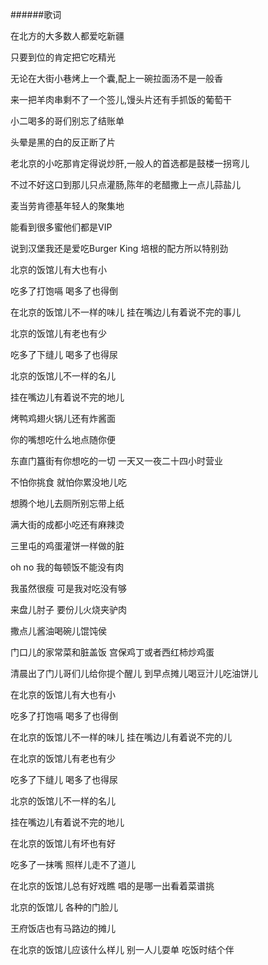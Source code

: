 ######歌词

在北方的大多数人都爱吃新疆

只要到位的肯定把它吃精光

无论在大街小巷烤上一个囊,配上一碗拉面汤不是一般香

来一把羊肉串剩不了一个签儿,馒头片还有手抓饭的葡萄干

小二喝多的哥们别忘了结账单

头晕是黑的白的反正断了片

老北京的小吃那肯定得说炒肝,一般人的首选都是鼓楼一拐弯儿

不过不好这口到那儿只点灌肠,陈年的老醋撒上一点儿蒜盐儿

麦当劳肯德基年轻人的聚集地

能看到很多蜜他们都是VIP

说到汉堡我还是爱吃Burger King 培根的配方所以特别劲

北京的饭馆儿有大也有小

吃多了打饱嗝 喝多了也得倒

在北京的饭馆儿不一样的味儿 挂在嘴边儿有着说不完的事儿

北京的饭馆儿有老也有少

吃多了下缝儿 喝多了也得尿

北京的饭馆儿不一样的名儿

挂在嘴边儿有着说不完的地儿

烤鸭鸡翅火锅儿还有炸酱面

你的嘴想吃什么地点随你便

东直门簋街有你想吃的一切 一天又一夜二十四小时营业

不怕你挑食 就怕你累没地儿吃

想腾个地儿去厕所别忘带上纸

满大街的成都小吃还有麻辣烫

三里屯的鸡蛋灌饼一样做的脏

oh no 我的每顿饭不能没有肉

我虽然很瘦 可是我对吃没有够

来盘儿肘子 要份儿火烧夹驴肉

撒点儿酱油喝碗儿馄饨侯

门口儿的家常菜和脏盖饭 宫保鸡丁或者西红柿炒鸡蛋 

清晨出了门儿哥们儿给你提个醒儿 到早点摊儿喝豆汁儿吃油饼儿

在北京的饭馆儿有大也有小

吃多了打饱嗝 喝多了也得倒

在北京的饭馆儿不一样的味儿 挂在嘴边儿有着说不完的儿

在北京的饭馆儿有老也有少

吃多了下缝儿 喝多了也得尿

北京的饭馆儿不一样的名儿

挂在嘴边儿有着说不完的地儿

在北京的饭馆儿有坏也有好

吃多了一抹嘴 照样儿走不了道儿

在北京的饭馆儿总有好戏瞧 唱的是哪一出看着菜谱挑

北京的饭馆儿 各种的门脸儿

王府饭店也有马路边的摊儿

在北京的饭馆儿应该什么样儿 别一人儿耍单 吃饭时结个伴




